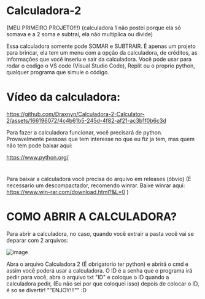 # Calculadora-2
(MEU PRIMEIRO PROJETO!!!)
(calculadora 1 não postei porque ela só somava e a 2 soma e subtrai, ela não multiplica ou divide)

Essa calculadora somente pode SOMAR e SUBTRAIR. É apenas um projeto para brincar, ela tem um menu com a opção da calculadora, de créditos, as informações que você inseriu e sair da calculadora. Você pode usar para rodar o codigo o VS code (Visual Studio Code), Replit ou o proprio python, qualquer programa que simule o código.

# Vídeo da calculadora:


https://github.com/Draxnyn/Calculadora-2-Calculator-2/assets/166196072/4c4b61b5-245d-4f82-af21-ac3b1f0b6c3d


Para fazer a calculadora funcionar, você precisará de python. Provavelmente pessoas que tem interesse no que eu fiz ja tem, mas quem não tem pode baixar aqui:

https://www.python.org/

#

Para baixar a calculadora você precisa do arquivo em releases (óbvio) (É necessario um descompactador, recomendo winrar. Baixe winrar aqui: https://www.win-rar.com/download.html?&L=0  )


# COMO ABRIR A CALCULADORA?


Para abrir a calculadora, no caso, quando você extrair a pasta você vai se deparar com 2 arquivos:


![image](https://github.com/Draxnyn/Calculadora-2-Calculator-2/assets/166196072/f3e4141e-cfe6-46d7-bc4f-f193074317d2)


Abra o arquivo Calculadora 2 (É obrigatorio ter python) e abrirá o cmd e assim você poderá usar a calculadora. O ID é a senha que o programa irá pedir para você, abra o arquivo txt "ID" e coloque o ID quando a calculadora pedir, (Eu não sei por que coloquei isso) depois de colocar o ID, é so se divertir! ""ENJOY!!!"" :D



